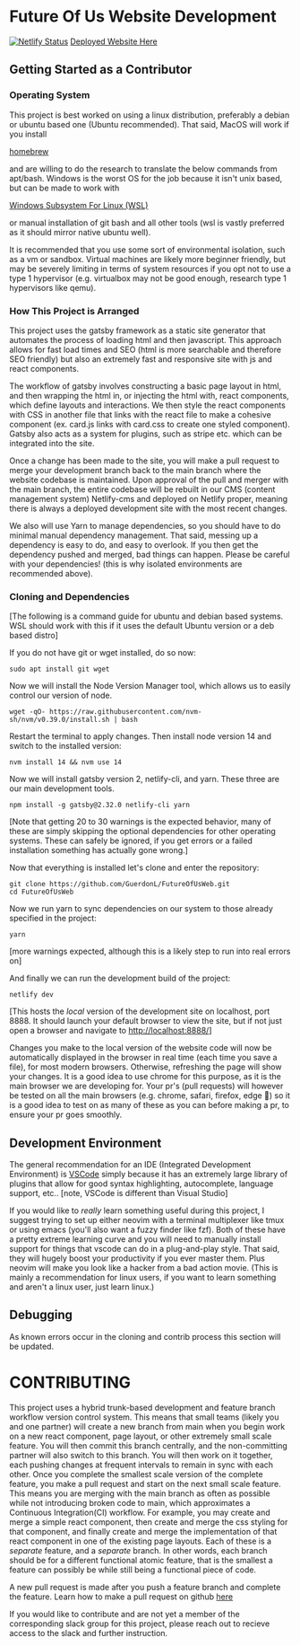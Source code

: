 # Future Of Us Website Development
[![Netlify Status](https://api.netlify.com/api/v1/badges/5b2abda4-94a3-4fc7-890b-f6bff74bd155/deploy-status)](https://app.netlify.com/sites/compassionate-wing-211df6/deploys)
<a href='https://compassionate-wing-211df6.netlify.app/'>Deployed Website Here</a>
## Getting Started as a Contributor
### Operating System
This project is best worked on using a linux distribution, preferably a debian or ubuntu based one (Ubuntu recommended). That said, MacOS will work if you install <a href='https://brew.sh/'><p>homebrew</p></a> and are willing to do the research to translate the below commands from apt/bash. 
Windows is the worst OS for the job because it isn't unix based, but can be made to work with 

<a href='https://docs.microsoft.com/en-us/windows/wsl/install'><p>Windows Subsystem For Linux (WSL)</p></a> or manual installation of git bash and all other tools (wsl is vastly preferred as it should mirror native ubuntu well).

It is recommended that you use some sort of environmental isolation, such as a vm or sandbox. Virtual machines are likely more beginner friendly, but may be severely limiting in terms of system resources if you opt not to use a type 1 hypervisor (e.g. virtualbox may not be good enough, research type 1 hypervisors like qemu).


### How This Project is Arranged
This project uses the gatsby framework as a static site generator that automates the process of loading html and then javascript. This approach allows for fast load times and SEO (html is more searchable and therefore SEO friendly) but also an extremely fast and responsive site with js and react components. 

The workflow of gatsby involves constructing a basic page layout in html, and then wrapping the html in, or injecting the html with, react components, which define layouts and interactions. We then style the react components with CSS in another file that links with the react file to make a cohesive component (ex. card.js links with card.css to create one styled component). Gatsby also acts as a system for plugins, such as stripe etc. which can be integrated into the site.

Once a change has been made to the site, you will make a pull request to merge your development branch back to the main branch where the website codebase is maintained. Upon approval of the pull and merger with the main branch, the entire codebase will be rebuilt in our CMS (content management system) Netlify-cms and deployed on Netlify proper, meaning there is always a deployed development site with the most recent changes.

We also will use Yarn to manage dependencies, so you should have to do minimal manual dependency management. That said, messing up a dependency is easy to do, and easy to overlook. If you then get the dependency pushed and merged, bad things can happen. Please be careful with your dependencies! (this is why isolated environments are recommended above).

### Cloning and Dependencies
[The following is a command guide for ubuntu and debian based systems. WSL should work with this if it uses the default Ubuntu version or a deb based distro]

If you do not have git or wget installed, do so now: 

```
sudo apt install git wget
```

Now we will install the Node Version Manager tool, which allows us to easily control our version of node.

```
wget -qO- https://raw.githubusercontent.com/nvm-sh/nvm/v0.39.0/install.sh | bash
```

Restart the terminal to apply changes.
Then install node version 14 and switch to the installed version:

```
nvm install 14 && nvm use 14
```
Now we will install gatsby version 2, netlify-cli, and yarn. These three are our main development tools.

```
npm install -g gatsby@2.32.0 netlify-cli yarn
```
[Note that getting 20 to 30 warnings is the expected behavior, many of these are simply skipping the optional dependencies for other operating systems. These can safely be ignored, if you get errors or a failed installation something has actually gone wrong.]

Now that everything is installed let's clone and enter the repository:

```
git clone https://github.com/GuerdonL/FutureOfUsWeb.git
cd FutureOfUsWeb
```

Now we run yarn to sync dependencies on our system to those already specified in the project:

```
yarn
```
[more warnings expected, although this is a likely step to run into real errors on]

And finally we can run the development build of the project:

```
netlify dev
```
[This hosts the *local* version of the development site on localhost, port 8888. It should launch your default browser to view the site, but if not just open a browser and navigate to <a href='http://localhost:8888/'>http://localhost:8888/</a>]
  
Changes you make to the local version of the website code will now be automatically displayed in the browser in real time (each time you save a file), for most modern browsers. Otherwise, refreshing the page will show your changes. It is a good idea to use chrome for this purpose, as it is the main browser we are developing for. Your pr's (pull requests) will however be tested on all the main browsers (e.g. chrome, safari, firefox, edge 🤮) so it is a good idea to test on as many of these as you can before making a pr, to ensure your pr goes smoothly.
  
## Development Environment

The general recommendation for an IDE (Integrated Development Environment) is <a href='https://code.visualstudio.com/'>VSCode</a> simply because it has an extremely large library of plugins that allow for good syntax highlighting, autocomplete, language support, etc.. [note, VSCode is different than Visual Studio] 

If you would like to *really* learn something useful during this project, I suggest trying to set up either neovim with a terminal multiplexer like tmux or using emacs (you'll also want a fuzzy finder like fzf). Both of these have a pretty extreme learning curve and you will need to manually install support for things that vscode can do in a plug-and-play style. That said, they will hugely boost your productivity if you ever master them. Plus neovim will make you look like a hacker from a bad action movie. (This is mainly a recommendation for linux users, if you want to learn something and aren't a linux user, just learn linux.)

  
## Debugging

As known errors occur in the cloning and contrib process this section will be updated. 

# CONTRIBUTING

This project uses a hybrid trunk-based development and feature branch workflow version control system. This means that small teams (likely you and one partner) will create a new branch from main when you begin work on a new react component, page layout, or other extremely small scale feature.  You will then commit this branch centrally, and the non-committing partner will also switch to this branch. You will then work on it together, each pushing changes at frequent intervals to remain in sync with each other. Once you complete the smallest scale version of the complete feature, you make a pull request and start on the next small scale feature. This means you are merging with the main branch as often as possible while not introducing broken code to main, which approximates a Continuous Integration(CI) workflow.
For example, you may create and merge a simple react component, then create and merge the css styling for that component, and finally create and merge the implementation of that react component in one of the existing page layouts. Each of these is a *separate* feature, and a *separate* branch. In other words, each branch should be for a different functional atomic feature, that is the smallest a feature can possibly be while still being a functional piece of code.

A new pull request is made after you push a feature branch and complete the feature.
Learn how to make a pull request on github <a href='https://docs.github.com/en/github/collaborating-with-pull-requests/proposing-changes-to-your-work-with-pull-requests/creating-a-pull-request'>here</a>

If you would like to contribute and are not yet a member of the corresponding slack group for this project, please reach out to recieve access to the slack and further instruction.
